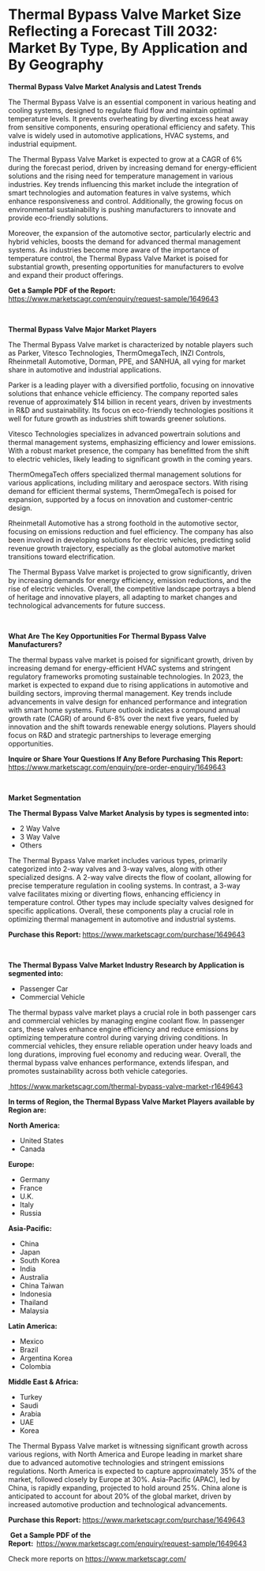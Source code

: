<p><h1>Thermal Bypass Valve Market Size Reflecting a Forecast Till 2032: Market By Type, By Application and By Geography</h1></p><p><strong>Thermal Bypass Valve Market Analysis and Latest Trends</strong></p>
<p><p>The Thermal Bypass Valve is an essential component in various heating and cooling systems, designed to regulate fluid flow and maintain optimal temperature levels. It prevents overheating by diverting excess heat away from sensitive components, ensuring operational efficiency and safety. This valve is widely used in automotive applications, HVAC systems, and industrial equipment.</p><p>The Thermal Bypass Valve Market is expected to grow at a CAGR of 6% during the forecast period, driven by increasing demand for energy-efficient solutions and the rising need for temperature management in various industries. Key trends influencing this market include the integration of smart technologies and automation features in valve systems, which enhance responsiveness and control. Additionally, the growing focus on environmental sustainability is pushing manufacturers to innovate and provide eco-friendly solutions.</p><p>Moreover, the expansion of the automotive sector, particularly electric and hybrid vehicles, boosts the demand for advanced thermal management systems. As industries become more aware of the importance of temperature control, the Thermal Bypass Valve Market is poised for substantial growth, presenting opportunities for manufacturers to evolve and expand their product offerings.</p></p>
<p><strong>Get a Sample PDF of the Report:&nbsp;</strong> <a href="https://www.marketscagr.com/enquiry/request-sample/1649643?utm_campaign=2039&utm_medium=2&utm_source=Github&utm_content=ia&utm_term=18022025&utm_id=thermal-bypass-valve">https://www.marketscagr.com/enquiry/request-sample/1649643</a></p>
<p>&nbsp;</p>
<p><strong>Thermal Bypass Valve Major Market Players</strong></p>
<p><p>The Thermal Bypass Valve market is characterized by notable players such as Parker, Vitesco Technologies, ThermOmegaTech, INZI Controls, Rheinmetall Automotive, Dorman, PPE, and SANHUA, all vying for market share in automotive and industrial applications.</p><p>Parker is a leading player with a diversified portfolio, focusing on innovative solutions that enhance vehicle efficiency. The company reported sales revenue of approximately $14 billion in recent years, driven by investments in R&D and sustainability. Its focus on eco-friendly technologies positions it well for future growth as industries shift towards greener solutions.</p><p>Vitesco Technologies specializes in advanced powertrain solutions and thermal management systems, emphasizing efficiency and lower emissions. With a robust market presence, the company has benefitted from the shift to electric vehicles, likely leading to significant growth in the coming years.</p><p>ThermOmegaTech offers specialized thermal management solutions for various applications, including military and aerospace sectors. With rising demand for efficient thermal systems, ThermOmegaTech is poised for expansion, supported by a focus on innovation and customer-centric design.</p><p>Rheinmetall Automotive has a strong foothold in the automotive sector, focusing on emissions reduction and fuel efficiency. The company has also been involved in developing solutions for electric vehicles, predicting solid revenue growth trajectory, especially as the global automotive market transitions toward electrification.</p><p>The Thermal Bypass Valve market is projected to grow significantly, driven by increasing demands for energy efficiency, emission reductions, and the rise of electric vehicles. Overall, the competitive landscape portrays a blend of heritage and innovative players, all adapting to market changes and technological advancements for future success.</p></p>
<p>&nbsp;</p>
<p><strong>What Are The Key Opportunities For Thermal Bypass Valve Manufacturers?</strong></p>
<p><p>The thermal bypass valve market is poised for significant growth, driven by increasing demand for energy-efficient HVAC systems and stringent regulatory frameworks promoting sustainable technologies. In 2023, the market is expected to expand due to rising applications in automotive and building sectors, improving thermal management. Key trends include advancements in valve design for enhanced performance and integration with smart home systems. Future outlook indicates a compound annual growth rate (CAGR) of around 6-8% over the next five years, fueled by innovation and the shift towards renewable energy solutions. Players should focus on R&D and strategic partnerships to leverage emerging opportunities.</p></p>
<p><strong>Inquire or Share Your Questions If Any Before Purchasing This Report:</strong> <a href="https://www.marketscagr.com/enquiry/pre-order-enquiry/1649643?utm_campaign=2039&utm_medium=2&utm_source=Github&utm_content=ia&utm_term=18022025&utm_id=thermal-bypass-valve">https://www.marketscagr.com/enquiry/pre-order-enquiry/1649643</a></p>
<p>&nbsp;</p>
<p><strong>Market Segmentation</strong></p>
<p><strong>The Thermal Bypass Valve Market Analysis by types is segmented into:</strong></p>
<p><ul><li>2 Way Valve</li><li>3 Way Valve</li><li>Others</li></ul></p>
<p><p>The Thermal Bypass Valve market includes various types, primarily categorized into 2-way valves and 3-way valves, along with other specialized designs. A 2-way valve directs the flow of coolant, allowing for precise temperature regulation in cooling systems. In contrast, a 3-way valve facilitates mixing or diverting flows, enhancing efficiency in temperature control. Other types may include specialty valves designed for specific applications. Overall, these components play a crucial role in optimizing thermal management in automotive and industrial systems.</p></p>
<p><strong>Purchase this Report:&nbsp;</strong><a href="https://www.marketscagr.com/purchase/1649643?utm_campaign=2039&utm_medium=2&utm_source=Github&utm_content=ia&utm_term=18022025&utm_id=thermal-bypass-valve">https://www.marketscagr.com/purchase/1649643</a></p>
<p>&nbsp;</p>
<p><strong>The Thermal Bypass Valve Market Industry Research by Application is segmented into:</strong></p>
<p><ul><li>Passenger Car</li><li>Commercial Vehicle</li></ul></p>
<p><p>The thermal bypass valve market plays a crucial role in both passenger cars and commercial vehicles by managing engine coolant flow. In passenger cars, these valves enhance engine efficiency and reduce emissions by optimizing temperature control during varying driving conditions. In commercial vehicles, they ensure reliable operation under heavy loads and long durations, improving fuel economy and reducing wear. Overall, the thermal bypass valve enhances performance, extends lifespan, and promotes sustainability across both vehicle categories.</p></p>
<p><a href="https://www.marketscagr.com/thermal-bypass-valve-market-r1649643?utm_campaign=2039&utm_medium=2&utm_source=Github&utm_content=ia&utm_term=18022025&utm_id=thermal-bypass-valve">&nbsp;https://www.marketscagr.com/thermal-bypass-valve-market-r1649643</a></p>
<p><strong>In terms of Region, the Thermal Bypass Valve Market Players available by Region are:</strong></p>
<p>
    <p> <strong> North America: </strong>
        <ul>
            <li>United States</li>
            <li>Canada</li>
        </ul>
        </p> 
    <p> <strong> Europe: </strong>
        <ul>
            <li>Germany</li>
            <li>France</li>
            <li>U.K.</li>
            <li>Italy</li>
            <li>Russia</li>
        </ul>
        </p> 
    <p> <strong> Asia-Pacific: </strong>
        <ul>
            <li>China</li>
            <li>Japan</li>
            <li>South Korea</li>
            <li>India</li>
            <li>Australia</li>
            <li>China Taiwan</li>
            <li>Indonesia</li>
            <li>Thailand</li>
            <li>Malaysia</li>
        </ul>
        </p> 
    <p> <strong> Latin America: </strong>
        <ul>
            <li>Mexico</li>
            <li>Brazil</li>
            <li>Argentina Korea</li>
            <li>Colombia</li>
        </ul>
        </p> 
    <p> <strong> Middle East & Africa: </strong>
        <ul>
            <li>Turkey</li>
            <li>Saudi</li>
            <li>Arabia</li>
            <li>UAE</li>
            <li>Korea</li>
        </ul>
    </p>
    </p>
<p><p>The Thermal Bypass Valve market is witnessing significant growth across various regions, with North America and Europe leading in market share due to advanced automotive technologies and stringent emissions regulations. North America is expected to capture approximately 35% of the market, followed closely by Europe at 30%. Asia-Pacific (APAC), led by China, is rapidly expanding, projected to hold around 25%. China alone is anticipated to account for about 20% of the global market, driven by increased automotive production and technological advancements.</p></p>
<p><strong>Purchase this Report: </strong><a href="https://www.marketscagr.com/purchase/1649643?utm_campaign=2039&utm_medium=2&utm_source=Github&utm_content=ia&utm_term=18022025&utm_id=thermal-bypass-valve">https://www.marketscagr.com/purchase/1649643</a></p>
<p>&nbsp;<strong>Get a Sample PDF of the Report:&nbsp;&nbsp;</strong><a href="https://www.marketscagr.com/enquiry/request-sample/1649643?utm_campaign=2039&utm_medium=2&utm_source=Github&utm_content=ia&utm_term=18022025&utm_id=thermal-bypass-valve">https://www.marketscagr.com/enquiry/request-sample/1649643</a></p>
<p><strong></strong></p>
<p>Check more reports on <a href="https://www.marketscagr.com/?utm_campaign=2039&utm_medium=2&utm_source=Github&utm_content=ia&utm_term=18022025&utm_id=thermal-bypass-valve">https://www.marketscagr.com/</a></p>